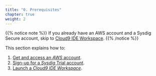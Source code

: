 ```yaml
---
title: "0. Prerequisites"
chapter: true
weight: 2
---
```


{{% notice note %}}
If you already have an AWS account and a Sysdig Secure account, 
skip to [Cloud9 IDE Workspace](/0-prerequisites/3-cloud9.html).
{{% /notice %}}

This section explains how to:

1. [Get and access an _AWS_ account](/0-prerequisites/1-aws_account.html).
2. [Sign-up for a _Sysdig_ Trial account](/0-prerequisites/2-sysdig_account.html).
3. [Launch a _Cloud9 IDE Workspace_](/0-prerequisites/3-cloud9.html).